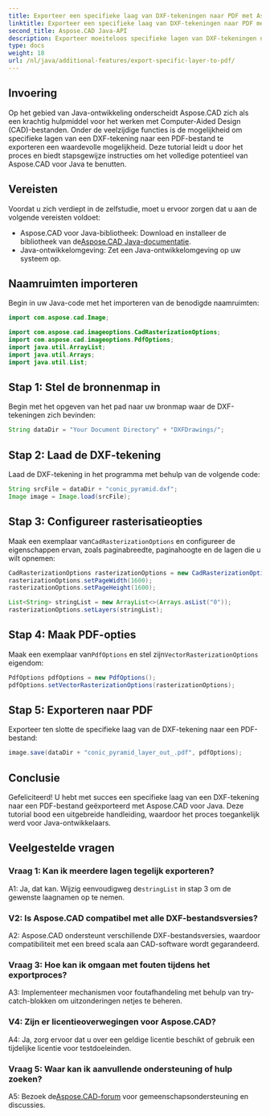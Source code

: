 ```yaml
---
title: Exporteer een specifieke laag van DXF-tekeningen naar PDF met Aspose.CAD voor Java
linktitle: Exporteer een specifieke laag van DXF-tekeningen naar PDF met Java
second_title: Aspose.CAD Java-API
description: Exporteer moeiteloos specifieke lagen van DXF-tekeningen naar PDF met Aspose.CAD voor Java. Volg deze stapsgewijze handleiding voor een naadloze integratie.
type: docs
weight: 18
url: /nl/java/additional-features/export-specific-layer-to-pdf/
---
```

## Invoering

Op het gebied van Java-ontwikkeling onderscheidt Aspose.CAD zich als een krachtig hulpmiddel voor het werken met Computer-Aided Design (CAD)-bestanden. Onder de veelzijdige functies is de mogelijkheid om specifieke lagen van een DXF-tekening naar een PDF-bestand te exporteren een waardevolle mogelijkheid. Deze tutorial leidt u door het proces en biedt stapsgewijze instructies om het volledige potentieel van Aspose.CAD voor Java te benutten.

## Vereisten

Voordat u zich verdiept in de zelfstudie, moet u ervoor zorgen dat u aan de volgende vereisten voldoet:

-  Aspose.CAD voor Java-bibliotheek: Download en installeer de bibliotheek van de[Aspose.CAD Java-documentatie](https://reference.aspose.com/cad/java/).
- Java-ontwikkelomgeving: Zet een Java-ontwikkelomgeving op uw systeem op.

## Naamruimten importeren

Begin in uw Java-code met het importeren van de benodigde naamruimten:

```java
import com.aspose.cad.Image;

import com.aspose.cad.imageoptions.CadRasterizationOptions;
import com.aspose.cad.imageoptions.PdfOptions;
import java.util.ArrayList;
import java.util.Arrays;
import java.util.List;
```

## Stap 1: Stel de bronnenmap in

Begin met het opgeven van het pad naar uw bronmap waar de DXF-tekeningen zich bevinden:

```java
String dataDir = "Your Document Directory" + "DXFDrawings/";
```

## Stap 2: Laad de DXF-tekening

Laad de DXF-tekening in het programma met behulp van de volgende code:

```java
String srcFile = dataDir + "conic_pyramid.dxf";
Image image = Image.load(srcFile);
```

## Stap 3: Configureer rasterisatieopties

 Maak een exemplaar van`CadRasterizationOptions` en configureer de eigenschappen ervan, zoals paginabreedte, paginahoogte en de lagen die u wilt opnemen:

```java
CadRasterizationOptions rasterizationOptions = new CadRasterizationOptions();
rasterizationOptions.setPageWidth(1600);
rasterizationOptions.setPageHeight(1600);

List<String> stringList = new ArrayList<>(Arrays.asList("0"));
rasterizationOptions.setLayers(stringList);
```

## Stap 4: Maak PDF-opties

 Maak een exemplaar van`PdfOptions` en stel zijn`VectorRasterizationOptions` eigendom:

```java
PdfOptions pdfOptions = new PdfOptions();
pdfOptions.setVectorRasterizationOptions(rasterizationOptions);
```

## Stap 5: Exporteren naar PDF

Exporteer ten slotte de specifieke laag van de DXF-tekening naar een PDF-bestand:

```java
image.save(dataDir + "conic_pyramid_layer_out_.pdf", pdfOptions);
```

## Conclusie

Gefeliciteerd! U hebt met succes een specifieke laag van een DXF-tekening naar een PDF-bestand geëxporteerd met Aspose.CAD voor Java. Deze tutorial bood een uitgebreide handleiding, waardoor het proces toegankelijk werd voor Java-ontwikkelaars.

## Veelgestelde vragen

### Vraag 1: Kan ik meerdere lagen tegelijk exporteren?

 A1: Ja, dat kan. Wijzig eenvoudigweg de`stringList` in stap 3 om de gewenste laagnamen op te nemen.

### V2: Is Aspose.CAD compatibel met alle DXF-bestandsversies?

A2: Aspose.CAD ondersteunt verschillende DXF-bestandsversies, waardoor compatibiliteit met een breed scala aan CAD-software wordt gegarandeerd.

### Vraag 3: Hoe kan ik omgaan met fouten tijdens het exportproces?

A3: Implementeer mechanismen voor foutafhandeling met behulp van try-catch-blokken om uitzonderingen netjes te beheren.

### V4: Zijn er licentieoverwegingen voor Aspose.CAD?

A4: Ja, zorg ervoor dat u over een geldige licentie beschikt of gebruik een tijdelijke licentie voor testdoeleinden.

### Vraag 5: Waar kan ik aanvullende ondersteuning of hulp zoeken?

A5: Bezoek de[Aspose.CAD-forum](https://forum.aspose.com/c/cad/19) voor gemeenschapsondersteuning en discussies.